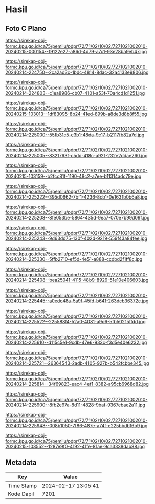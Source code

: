 # Hasil

## Foto C Plano

https://sirekap-obj-formc.kpu.go.id/ca75/pemilu/pdpr/72/71/02/10/02/7271021002010-20240215-000154--f9122e27-a86d-4d79-a7c1-93e28ba9eb47.jpg

https://sirekap-obj-formc.kpu.go.id/ca75/pemilu/pdpr/72/71/02/10/02/7271021002010-20240214-224750--2ca2ad3c-1bdc-4814-8dac-32a4133e9806.jpg

https://sirekap-obj-formc.kpu.go.id/ca75/pemilu/pdpr/72/71/02/10/02/7271021002010-20240214-224803--c1ea8986-cb07-4101-a53f-70a4cd1d1251.jpg

https://sirekap-obj-formc.kpu.go.id/ca75/pemilu/pdpr/72/71/02/10/02/7271021002010-20240215-103013--1df83095-8b24-41ed-899b-a8de3d8b8f55.jpg

https://sirekap-obj-formc.kpu.go.id/ca75/pemilu/pdpr/72/71/02/10/02/7271021002010-20240214-225000--55fb31c5-e3b1-48da-9c17-b2117fb82a7d.jpg

https://sirekap-obj-formc.kpu.go.id/ca75/pemilu/pdpr/72/71/02/10/02/7271021002010-20240214-225005--8321763f-c5dd-418c-a921-232e2ddae260.jpg

https://sirekap-obj-formc.kpu.go.id/ca75/pemilu/pdpr/72/71/02/10/02/7271021002010-20240215-103159--b2fcc81f-1190-48c2-a7ee-b11314adc79e.jpg

https://sirekap-obj-formc.kpu.go.id/ca75/pemilu/pdpr/72/71/02/10/02/7271021002010-20240214-225222--395d0662-7bf1-4236-8cb1-0e1631b0b6a8.jpg

https://sirekap-obj-formc.kpu.go.id/ca75/pemilu/pdpr/72/71/02/10/02/7271021002010-20240214-225208--8fe053be-5864-435d-9ea7-070e7b99d09f.jpg

https://sirekap-obj-formc.kpu.go.id/ca75/pemilu/pdpr/72/71/02/10/02/7271021002010-20240214-225243--9d63dd75-130f-402d-9219-559f43a84fee.jpg

https://sirekap-obj-formc.kpu.go.id/ca75/pemilu/pdpr/72/71/02/10/02/7271021002010-20240214-225330--5ffb2710-ef5d-4e51-a888-ccdbd2f1ff8c.jpg

https://sirekap-obj-formc.kpu.go.id/ca75/pemilu/pdpr/72/71/02/10/02/7271021002010-20240214-225408--bea25041-4115-48b9-8929-51e10e406603.jpg

https://sirekap-obj-formc.kpu.go.id/ca75/pemilu/pdpr/72/71/02/10/02/7271021002010-20240214-225445--a0edc48a-5a9f-45fd-b641-263dcb36372c.jpg

https://sirekap-obj-formc.kpu.go.id/ca75/pemilu/pdpr/72/71/02/10/02/7271021002010-20240214-225522--225588f4-52a0-4081-a9d6-5fb50215ffdd.jpg

https://sirekap-obj-formc.kpu.go.id/ca75/pemilu/pdpr/72/71/02/10/02/7271021002010-20240214-225610--d115c5e1-9cdb-47e6-933c-f3d5e40e6232.jpg

https://sirekap-obj-formc.kpu.go.id/ca75/pemilu/pdpr/72/71/02/10/02/7271021002010-20240214-225721--26364543-2adb-4105-927b-b542fcbbe345.jpg

https://sirekap-obj-formc.kpu.go.id/ca75/pemilu/pdpr/72/71/02/10/02/7271021002010-20240214-225814--34f69823-eac4-4ef1-8382-a95cb6968d82.jpg

https://sirekap-obj-formc.kpu.go.id/ca75/pemilu/pdpr/72/71/02/10/02/7271021002010-20240214-225900--8fb2e97a-8d11-4828-9baf-9367ebae2a11.jpg

https://sirekap-obj-formc.kpu.go.id/ca75/pemilu/pdpr/72/71/02/10/02/7271021002010-20240214-225948--008b1050-7f86-487e-a74f-e225bbdb16b9.jpg

https://sirekap-obj-formc.kpu.go.id/ca75/pemilu/pdpr/72/71/02/10/02/7271021002010-20240215-103552--1287e9f0-4192-41fe-81ae-9ca3338dab88.jpg


## Metadata

| Key        | Value               |
| ---------- | ------------------- |
| Time Stamp | 2024-02-17 13:05:41 |
| Kode Dapil | 7201                |



